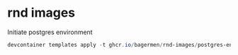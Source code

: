 # rnd images

Initiate postgres environment
```powershell
devcontainer templates apply -t ghcr.io/bagermen/rnd-images/postgres-env -w .
```
